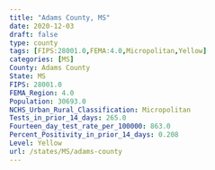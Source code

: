 ```yaml
---
title: "Adams County, MS"
date: 2020-12-03
draft: false
type: county
tags: [FIPS:28001.0,FEMA:4.0,Micropolitan,Yellow]
categories: [MS]
County: Adams County
State: MS
FIPS: 28001.0
FEMA_Region: 4.0
Population: 30693.0
NCHS_Urban_Rural_Classification: Micropolitan
Tests_in_prior_14_days: 265.0
Fourteen_day_test_rate_per_100000: 863.0
Percent_Positivity_in_prior_14_days: 0.208
Level: Yellow
url: /states/MS/adams-county
---
```



